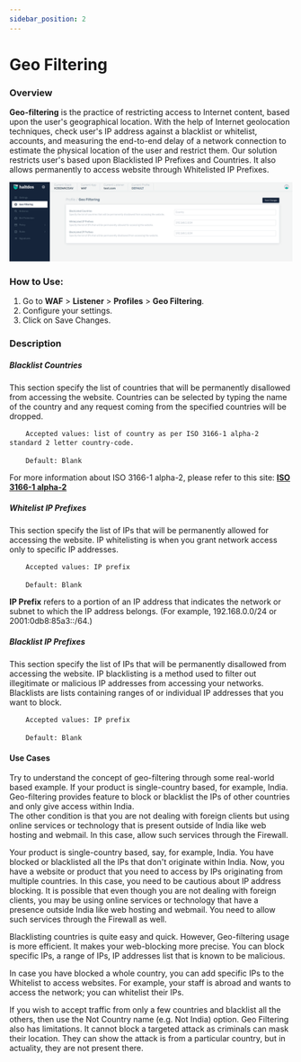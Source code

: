 ```yaml
---
sidebar_position: 2
---
```


# Geo Filtering

### Overview
**Geo-filtering** is the practice of restricting access to Internet content, based upon the user's geographical location. With the help of Internet geolocation techniques, check user's IP address against a blacklist or whitelist, accounts, and measuring the end-to-end delay of a network connection to estimate the physical location of the user and restrict them.
Our solution restricts user's based upon Blacklisted IP Prefixes and Countries. It also allows permanently to access website through Whitelisted IP Prefixes.  

![Geo-filtering](/img/waf/v7/docs/profile_geofiltering.png)  

### How to Use:
1. Go to **WAF** > **Listener** > **Profiles** > **Geo Filtering**.
2. Configure your settings.
3. Click on Save Changes.  

   
### Description  

##### **Blacklist Countries**
This section specify the list of countries that will be permanently disallowed from accessing the website. Countries can be selected by typing the name of the country and any request coming from the specified countries will be dropped.  

```
    Accepted values: list of country as per ISO 3166-1 alpha-2 standard 2 letter country-code.

    Default: Blank  
```


For more information about ISO 3166-1 alpha-2, please refer to this site: [**ISO 3166-1 alpha-2**](https://en.wikipedia.org/wiki/ISO_3166-1_alpha-2)

##### **Whitelist IP Prefixes**
This section specify the list of IPs that will be permanently allowed for accessing the website. IP whitelisting is when you grant network access only to specific IP addresses.  

```
    Accepted values: IP prefix

    Default: Blank  
```


**IP Prefix** refers to a portion of an IP address that indicates the network or subnet to which the IP address belongs. (For example, 192.168.0.0/24 or 2001:0db8:85a3::/64.)

##### **Blacklist IP Prefixes**
This section specify the list of IPs that will be permanently disallowed from accessing the website. IP blacklisting is a method used to filter out illegitimate or malicious IP addresses from accessing your networks. Blacklists are lists containing ranges of or individual IP addresses that you want to block.  

```
    Accepted values: IP prefix

    Default: Blank
```


#### Use Cases

Try to understand the concept of geo-filtering through some real-world based example. If your product is single-country based, for example, India. Geo-filtering provides feature to block or blacklist the IPs of other countries and only give access within India.  
The other condition is that you are not dealing with foreign clients but using online services or technology that is present outside of India like web hosting and webmail. In this case, allow such services through the Firewall.  
 
Your product is single-country based, say, for example, India. You have blocked or blacklisted all the IPs that don't originate within India. Now, you have a website or product that you need to access by IPs originating from multiple countries. In this case, you need to be cautious about IP address blocking.
It is possible that even though you are not dealing with foreign clients, you may be using online services or technology that have a presence outside India like web hosting and webmail. You need to allow such services through the Firewall as well.
   
Blacklisting countries is quite easy and quick. However, Geo-filtering usage is more efficient. It makes your web-blocking more precise. You can block specific IPs, a range of IPs, IP addresses list that is known to be malicious.
   
In case you have blocked a whole country, you can add specific IPs to the Whitelist to access websites. For example, your staff is abroad and wants to access the network; you can whitelist their IPs.
   
If you wish to accept traffic from only a few countries and blacklist all the others, then use the Not Country name (e.g. Not India) option. Geo Filtering also has limitations. It cannot block a targeted attack as criminals can mask their location. They can show the attack is from a particular country, but in actuality, they are not present there.  
